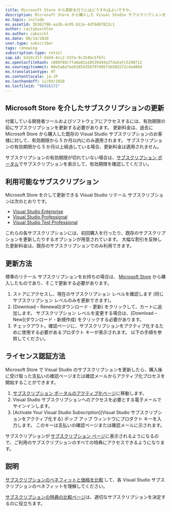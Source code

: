 ```yaml
---
title: Microsoft Store から更新を行うにはどうすればよいですか。
description: Microsoft Store から購入した Visual Studio サブスクリプションを更新するにはどうすればよいですか。
ms.topic: include
ms.assetid: 3b36270b-aa3b-4c05-b12e-4df8d6f823c1
author: caitybuschlen
ms.author: cabuschl
ms.date: 08/14/2020
user.type: subscriber
tags: renewing
subscription.type: retail
sap.id: b324c31f-5d44-4cc2-537a-9c354bc5fbfc
ms.openlocfilehash: c888f89c7fa6a02a18539493e2fda5afc5298712
ms.sourcegitcommit: 60e5a8a7ee91854356797d05f3b502572c4a4884
ms.translationtype: HT
ms.contentlocale: ja-JP
ms.lasthandoff: 12/09/2020
ms.locfileid: "96916172"
---
```

## <a name="renewing-subscriptions-through-microsoft-store"></a>Microsoft Store を介したサブスクリプションの更新 

付属している開発者ツールおよびソフトウェアにアクセスするには、有効期限の前にサブスクリプションを更新する必要があります。 更新料金は、過去に Microsoft Store から購入した既存の Visual Studio サブスクリプションのお客様に対して、有効期限から 5 か月以内にのみ適用されます。 サブスクリプションの有効期限から 5 か月以上経過している場合、更新料金は適用されません。 

サブスクリプションの有効期限が切れていない場合は、[サブスクリプション ポータル](https://my.visualstudio.com/subscriptions)でサブスクリプションを表示して、有効期限を確認してください。 

## <a name="subscriptions-available"></a>利用可能なサブスクリプション 

Microsoft Store を介して更新できる Visual Studio リテール サブスクリプションは次のとおりです。 

* [Visual Studio Enterprise](https://www.microsoft.com/en-us/p/visual-studio-enterprise-subscription/DG7GMGF0DST4/0003?rtc=1&activetab=pivot:overviewtab) 
* [Visual Studio Professional](https://www.microsoft.com/p/visual-studio-professional-subscription/dg7gmgf0dst3?activetab=pivot%3aoverviewtab) 
* [Visual Studio Test Professional](https://www.microsoft.com/p/visual-studio-test-professional-subscription/dg7gmgf0dst6?activetab=pivot%3aoverviewtab) 

これらの各サブスクリプションには、初回購入を行ったり、既存のサブスクリプションを更新したりするオプションが用意されています。 大幅な割引を反映した更新料金は、既存のサブスクリプションでのみ利用できます。  

## <a name="how-to-renew"></a>更新方法 

標準のリテール サブスクリプションをお持ちの場合は、 [Microsoft Store](https://www.microsoft.com/store) から購入したものであり、そこで更新する必要があります。  

1. ストアにアクセスし、現在のサブスクリプション レベルを確認します (同じサブスクリプション レベルのみを更新できます)。 
1. [Download – Renewal]\(ダウンロード - 更新\) をクリックして、カートに追加します。 サブスクリプション レベルを変更する場合は、[Download – New]\(ダウンロード - 新規作成\) をクリックする必要があります。  
1. チェックアウト。確認ページに、サブスクリプションをアクティブ化するために使用する必要があるプロダクト キーが表示されます。 以下の手順を参照してください。 

## <a name="how-to-activate"></a>ライセンス認証方法  

Microsoft Store で Visual Studio のサブスクリプションを更新したら、購入後に受け取った支払いの確認ページまたは確認メールからアクティブ化プロセスを開始することができます。 

1. [サブスクリプション ポータルのアクティブ化ページ](https://my.visualstudio.com/subscriptions/activate)に移動します。 
1. Visual Studio サブスクリプションへのアクセスを必要とする電子メールでサインインします。 
1. [Activate Your Visual Studio Subscription]\(Visual Studio サブスクリプションをアクティブ化する\) ポップ アップ ウィンドウにプロダクト キーを入力します。 このキーは支払いの確認ページまたは確認メールに示されます。 

サブスクリプションが [サブスクリプション ページ](https://my.visualstudio.com/subscriptions)に表示されるようになるので、ご利用のサブスクリプションのすべての特典にアクセスできるようになります。 

## <a name="more-information"></a>説明 

[サブスクリプションのベネフィットと価格を比較](https://visualstudio.microsoft.com/vs/pricing/) して、各 Visual Studio サブスクリプションのベネフィットを理解してください。 

[サブスクリプションの特典の比較ページ](https://visualstudio.microsoft.com/vs/benefits/)は、適切なサブスクリプションを決定するのに役立ちます。